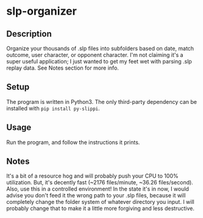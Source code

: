 # slp-organizer
## Description
Organize your thousands of .slp files into subfolders based on date, match outcome, user character, or opponent character. I'm not claiming it's a super useful application; I just wanted to get my feet wet with parsing .slp replay data. See Notes section for more info.

## Setup
The program is written in Python3. The only third-party dependency can be installed with ``pip install py-slippi``.

## Usage
Run the program, and follow the instructions it prints.

## Notes
It's a bit of a resource hog and will probably push your CPU to 100% utilization. But, it's decently fast (~2176 files/minute, ~36.26 files/second). Also, use this in a controlled environment! In the state it's in now, I would advise you don't feed it the wrong path to your .slp files, because it will completely change the folder system of whatever directory you input. I will probably change that to make it a little more forgiving and less destructive.